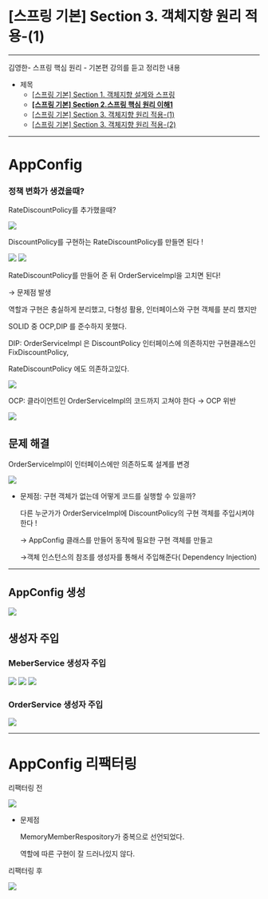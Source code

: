 # [스프링 기본] Section 3. 객체지향 원리 적용-(1)

---

김영한- 스프링 핵심 원리 - 기본편 강의를 듣고 정리한 내용

- 제목
    - [[스프링 기본] Section 1. 객체지향 설계와 스프링](https://www.notion.so/Section-1-803144bd18b048d9b38291c294d30be8?pvs=21)
    - **[[스프링 기본] Section 2.스프링 핵심 원리 이해1](https://www.notion.so/Section-2-1-c8e4a1567c6f46b39dbbc62c59b4f2fd?pvs=21)**
    - [[스프링 기본] Section 3. 객체지향 원리 적용-(1)](https://www.notion.so/Section-3-1-163408c7a48c4e09a5db38ab73d9fb60?pvs=21)
    - [[스프링 기본] Section 3. 객체지향 원리 적용-(2)](https://www.notion.so/Section-3-2-2081960991f942fdbfe31675c3be1abc?pvs=21)

---

# AppConfig

### 정책 변화가 생겼을때?

RateDiscountPolicy를 추가했을때?

<img src="https://github.com/GYEONGDONGBAEK/SpringStudy/assets/122242439/7b4b4533-1af6-427f-a551-09a1b71c8766">

DiscountPolicy를 구현하는 RateDiscountPolicy를 만들면 된다 !

<img src="https://github.com/GYEONGDONGBAEK/SpringStudy/assets/122242439/84bb6a56-9e84-4cde-abac-fec1812f3fcf">

<img src="https://github.com/GYEONGDONGBAEK/SpringStudy/assets/122242439/9fb96e35-8a02-45b1-8023-fb55ee5ad575">

RateDiscountPolicy를 만들어 준 뒤 OrderServiceImpl을 고치면 된다!

→ 문제점 발생

역할과 구현은 충실하게 분리했고, 다형성 활용, 인터페이스와 구현 객체를 분리 했지만

SOLID 중 OCP,DIP 를 준수하지 못했다.

DIP: OrderServiceImpl 은 DiscountPolicy 인터페이스에 의존하지만 구현클래스인 FixDiscountPolicy,

RateDiscountPolicy 에도 의존하고있다.

<img src="https://github.com/GYEONGDONGBAEK/SpringStudy/assets/122242439/68b35a59-b026-4cd3-8ac5-b4ccaed11450">

OCP: 클라이언트인 OrderServiceImpl의 코드까지 고쳐야 한다 → OCP 위반

<img src="https://github.com/GYEONGDONGBAEK/SpringStudy/assets/122242439/bd4869d6-d1ad-4e10-b5b2-069ec50a7074">

## 문제 해결

OrderServiceImpl이 인터페이스에만 의존하도록 설계를 변경

<img src="https://github.com/GYEONGDONGBAEK/SpringStudy/assets/122242439/37a84bac-a2a8-4768-9f9f-ba54f9dfb85e">

- 문제점: 구현 객체가 없는데 어떻게 코드를 실행할 수 있을까?
    
    다른 누군가가 OrderServiceImpl에 DiscountPolicy의 구현 객체를 주입시켜야 한다 !
    
    → AppConfig 클래스를 만들어 동작에 필요한 구현 객체를 만들고
    
    →객체 인스턴스의 참조를 생성자를 통해서 주입해준다( Dependency Injection)
    

---

## AppConfig 생성

<img src="https://github.com/GYEONGDONGBAEK/SpringStudy/assets/122242439/19239d33-84ac-4aa6-868f-1674a1a5dc6c">

## 생성자 주입

### MeberService 생성자 주입

<img src="https://github.com/GYEONGDONGBAEK/SpringStudy/assets/122242439/c27f614a-a55e-4c84-8993-550ee357c50a">

<img src="https://github.com/GYEONGDONGBAEK/SpringStudy/assets/122242439/6b7f5329-181a-4591-9bd4-c3e7cf232cf7">

<img src="https://github.com/GYEONGDONGBAEK/SpringStudy/assets/122242439/5aba2f39-1b76-43bc-804e-510a5cc32217">

### OrderService 생성자 주입

<img src="https://github.com/GYEONGDONGBAEK/SpringStudy/assets/122242439/394c67fe-cf3b-4625-81e6-887b3e7d9ab0">

---

# AppConfig 리팩터링

리팩터링 전

<img src="https://github.com/GYEONGDONGBAEK/SpringStudy/assets/122242439/fd4bb4bc-95c1-4192-b892-5353a848f1bc">

- 문제점
    
    MemoryMemberRespository가 중복으로 선언되었다.
    
    역할에 따른 구현이 잘 드러나있지 않다.
    

리팩터링 후

<img src="https://github.com/GYEONGDONGBAEK/SpringStudy/assets/122242439/6a91bf8e-9015-4293-947b-8f8bf4d7959b">